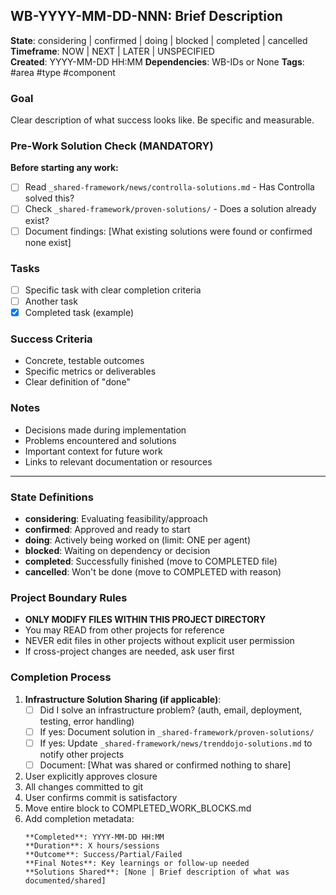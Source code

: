 <!-- Template: _shared-framework/templates/work-block-template.md v1.0 -->
<!-- Usage: Copy this template for new work blocks across all projects -->

## WB-YYYY-MM-DD-NNN: Brief Description
**State**: considering | confirmed | doing | blocked | completed | cancelled
**Timeframe**: NOW | NEXT | LATER | UNSPECIFIED  
**Created**: YYYY-MM-DD HH:MM
**Dependencies**: WB-IDs or None
**Tags**: #area #type #component

### Goal
Clear description of what success looks like. Be specific and measurable.

### Pre-Work Solution Check (MANDATORY)
**Before starting any work:**
- [ ] Read `_shared-framework/news/controlla-solutions.md` - Has Controlla solved this?
- [ ] Check `_shared-framework/proven-solutions/` - Does a solution already exist?
- [ ] Document findings: [What existing solutions were found or confirmed none exist]

### Tasks
- [ ] Specific task with clear completion criteria
- [ ] Another task
- [x] Completed task (example)

### Success Criteria
- Concrete, testable outcomes
- Specific metrics or deliverables
- Clear definition of "done"

### Notes
- Decisions made during implementation
- Problems encountered and solutions
- Important context for future work
- Links to relevant documentation or resources

---

### State Definitions
- **considering**: Evaluating feasibility/approach
- **confirmed**: Approved and ready to start
- **doing**: Actively being worked on (limit: ONE per agent)
- **blocked**: Waiting on dependency or decision
- **completed**: Successfully finished (move to COMPLETED file)
- **cancelled**: Won't be done (move to COMPLETED with reason)

### Project Boundary Rules
- **ONLY MODIFY FILES WITHIN THIS PROJECT DIRECTORY**
- You may READ from other projects for reference
- NEVER edit files in other projects without explicit user permission
- If cross-project changes are needed, ask user first

### Completion Process
1. **Infrastructure Solution Sharing (if applicable)**:
   - [ ] Did I solve an infrastructure problem? (auth, email, deployment, testing, error handling)
   - [ ] If yes: Document solution in `_shared-framework/proven-solutions/`
   - [ ] If yes: Update `_shared-framework/news/trenddojo-solutions.md` to notify other projects
   - [ ] Document: [What was shared or confirmed nothing to share]

2. User explicitly approves closure
3. All changes committed to git
4. User confirms commit is satisfactory
5. Move entire block to COMPLETED_WORK_BLOCKS.md
6. Add completion metadata:
   ```
   **Completed**: YYYY-MM-DD HH:MM
   **Duration**: X hours/sessions
   **Outcome**: Success/Partial/Failed
   **Final Notes**: Key learnings or follow-up needed
   **Solutions Shared**: [None | Brief description of what was documented/shared]
   ```